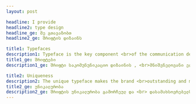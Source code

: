 ```yaml
---
layout: post

headline: I provide 
headline2: type design
headline_ge: მე გთავაზობთ
headline2_ge: შრიფტის დიზაინს

title1: Typefaces
description1: Typeface is the key component <br>of the communication design.
title1_ge: შრიფტები
description1_ge: შრიფტი საკომუნუნიკაციო დიზაინის , <br>მნიშვნელოვანი ელემენტია

title2: Uniqueness
description2: The unique typeface makes the brand <br>outstanding and memorable.
title2_ge: უნიკალურობა
description2_ge: შრიფტის უნიკალურობა გამორჩეულ და <br> დასამახსოვრებელს ბრენდს ქმნის.
---
```


